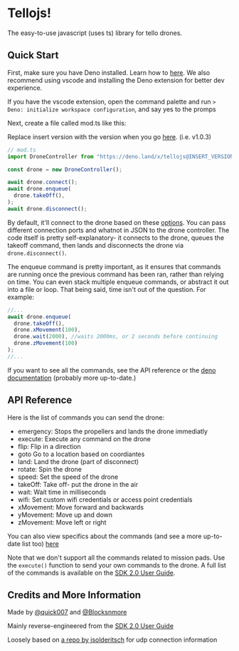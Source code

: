 # Tellojs!
The easy-to-use javascript (uses ts) library for tello drones.

## Quick Start

First, make sure you have Deno installed. Learn how to [here](https://deno.com/manual@v1.11.0/getting_started/installation). We also recommend using vscode and installing the Deno extension for better dev experience.

If you have the vscode extension, open the command palette and run `> Deno: initialize workspace configuration`, and say yes to the promps

Next, create a file called mod.ts like this:

Replace insert version with the version when you go [here](https://deno.land/x/tellojs@latest). (i.e. v1.0.3)
```ts
// mod.ts
import DroneController from "https://deno.land/x/tellojs@INSERT_VERSION/mod.ts";

const drone = new DroneController();

await drone.connect();
await drone.enqueue(
  drone.takeOff(),
);
await drone.disconnect();
```

By default, it'll connect to the drone based on these [options](https://github.com/quick007/tellojs/blob/v1.0.2/src/defaultoptions.json). You can pass different connection ports and whatnot in JSON to the drone controller. The code itself is pretty self-explanatory- it connects to the drone, queues the takeoff command, then lands and disconnects the drone via `drone.disconnect()`. 

The enqueue command is pretty important, as it ensures that commands are running once the previous command has been ran, rather than relying on time. You can even stack multiple enqueue commands, or abstract it out into a file or loop. That being said, time isn't out of the question. For example:

```ts
//...
await drone.enqueue(
  drone.takeOff(),
  drone.xMovement(100),
  drone.wait(2000), //waits 2000ms, or 2 seconds before continuing
  drone.zMovement(100)
);
//...
```

If you want to see all the commands, see the API reference or the [deno documentation](https://deno.land/x/tellojs@v1.0.2/src/cmds/mod.ts) (probably more up-to-date.)

## API Reference

Here is the list of commands you can send the drone:

- emergency: Stops the propellers and lands the drone immediatly
- execute: Execute any command on the drone
- flip: Flip in a direction
- goto Go to a location based on coordiantes
- land: Land the drone (part of disconnect)
- rotate: Spin the drone
- speed: Set the speed of the drone
- takeOff: Take off- put the drone in the air
- wait: Wait time in milliseconds
- wifi: Set custom wifi credentials or access point credentials
- xMovement: Move forward and backwards
- yMovement: Move up and down
- zMovement: Move left or right

You can also view specifics about the commands (and see a more up-to-date list too) [here](https://deno.land/x/tellojs@v1.0.2/src/cmds/mod.ts)

Note that we don't support all the commands related to mission pads. Use the `execute()` function to send your own commands to the drone. A full list of the commands is available on the [SDK 2.0 User Guide](https://dl-cdn.ryzerobotics.com/downloads/Tello/Tello%20SDK%202.0%20User%20Guide.pdf).

## Credits and More Information

Made by [@quick007](https://github.com/quick007) and [@Blocksnmore](https://github.com/Blocksnmore)

Mainly reverse-engineered from the [SDK 2.0 User Guide](https://dl-cdn.ryzerobotics.com/downloads/Tello/Tello%20SDK%202.0%20User%20Guide.pdf)

Loosely based on [a repo by jsolderitsch](https://github.com/jsolderitsch/tello-nodejs/blob/master/TelloConsole.js) for udp connection information

